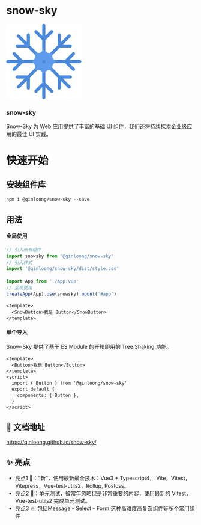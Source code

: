 # snow-sky

![示例图片](./docs/public/snowflake.png)

###  snow-sky

Snow-Sky 为 Web 应用提供了丰富的基础 UI 组件，我们还将持续探索企业级应用的最佳 UI 实践。


# 快速开始

## 安装组件库

````shell
npm i @qinloong/snow-sky --save
````

## 用法

#### 全局使用

```` javascript
// 引入所有组件
import snowsky from '@qinloong/snow-sky'
// 引入样式
import '@qinloong/snow-sky/dist/style.css'

import App from './App.vue'
// 全局使用
createApp(App).use(snowsky).mount('#app')
````

```` vue
<template>
  <SnowButton>我是 Button</SnowButton>
</template>
````


#### 单个导入

Snow-Sky 提供了基于 ES Module 的开箱即用的 Tree Shaking 功能。

```` vue
<template>
  <Button>我是 Button</Button>
</template>
<script>
  import { Button } from '@qinloong/snow-sky'
  export default {
    components: { Button },
  }
</script>
````

## 📃 文档地址

<https://qinloong.github.io/snow-sky/>

## ✨ 亮点

* 亮点1 🎉：“新”，使用最新最全技术：Vue3 + Typescript4， Vite，Vitest， Vitepress，Vue-test-utils2，Rollup, Postcss。
* 亮点2 🌹：单元测试，被常年忽略但是非常重要的内容，使用最新的 Vitest，Vue-test-utils2 完成单元测试。
* 亮点3 🔥: 包括Message - Select - Form 这种高难度高复杂组件等多个常用组件

